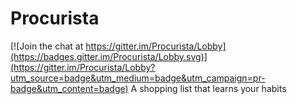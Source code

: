 # Procurista

[![Join the chat at https://gitter.im/Procurista/Lobby](https://badges.gitter.im/Procurista/Lobby.svg)](https://gitter.im/Procurista/Lobby?utm_source=badge&utm_medium=badge&utm_campaign=pr-badge&utm_content=badge)
A shopping list that learns your habits
